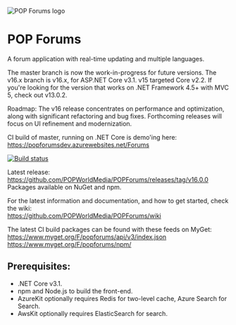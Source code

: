 ![POP Forums logo](https://avatars2.githubusercontent.com/u/8217691?s=200&v=4)

POP Forums
=========

A forum application with real-time updating and multiple languages.

The master branch is now the work-in-progress for future versions. The v16.x branch is v16.x, for ASP.NET Core v3.1. v15 targeted Core v2.2. If you're looking for the version that works on .NET Framework 4.5+ with MVC 5, check out v13.0.2.

Roadmap:
The v16 release concentrates on performance and optimization, along with significant refactoring and bug fixes. Forthcoming releases will focus on UI refinement and modernization.

CI build of master, running on .NET Core is demo'ing here:  
https://popforumsdev.azurewebsites.net/Forums

[![Build status](https://popw.visualstudio.com/POP%20Forums/_apis/build/status/popforumsdev)](https://popw.visualstudio.com/POP%20Forums/_build/latest?definitionId=2)

Latest release:  
https://github.com/POPWorldMedia/POPForums/releases/tag/v16.0.0
Packages available on NuGet and npm.

For the latest information and documentation, and how to get started, check the wiki:  
https://github.com/POPWorldMedia/POPForums/wiki

The latest CI build packages can be found with these feeds on MyGet:  
https://www.myget.org/F/popforums/api/v3/index.json  
https://www.myget.org/F/popforums/npm/

## Prerequisites:
* .NET Core v3.1.
* npm and Node.js to build the front-end.
* AzureKit optionally requires Redis for two-level cache, Azure Search for Search.
* AwsKit optionally requires ElasticSearch for search.
